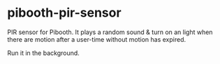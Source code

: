 # pibooth-pir-sensor
PIR sensor for Pibooth. It plays a random sound &amp; turn on an light when there are motion after a user-time without motion has expired.

Run it in the background.
